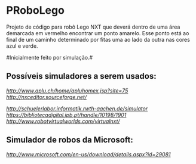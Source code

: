 PRoboLego
=========

Projeto de código para robô Lego NXT que deverá dentro de uma área demarcada em vermelho encontrar um ponto amarelo. Esse ponto está ao final de um caminho determinado por fitas uma ao lado da outra nas cores azul e verde.

#Inicialmente feito por simulação.#


Possíveis simuladores a serem usados:
-------------------------------------

*http://www.aplu.ch/home/apluhomex.jsp?site=75*
*http://nxceditor.sourceforge.net/* <br />

*http://schuelerlabor.informatik.rwth-aachen.de/simulator* <br/>
*https://bibliotecadigital.ipb.pt/handle/10198/1901* <br/>
*http://www.robotvirtualworlds.com/virtualnxt/*

Simulador de robos da Microsoft:
--------------------------------

*http://www.microsoft.com/en-us/download/details.aspx?id=29081*

